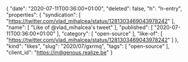 {
  "date": "2020-07-11T00:36:00+01:00",
  "deleted": false,
  "h": "h-entry",
  "properties": {
    "syndication": [
      "https://twitter.com/vlad_mihalcea/status/1281303469043978242"
    ],
    "name": [
      "Like of @vlad_mihalcea's tweet"
    ],
    "published": [
      "2020-07-11T00:36:00+01:00"
    ],
    "category": [
      "open-source"
    ],
    "like-of": [
      "https://twitter.com/vlad_mihalcea/status/1281303469043978242"
    ]
  },
  "kind": "likes",
  "slug": "2020/07/gxrmq",
  "tags": [
    "open-source"
  ],
  "client_id": "https://indigenous.realize.be"
}
